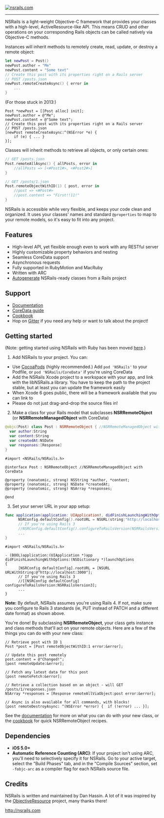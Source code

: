 [![nsrails.com](http://i.imgur.com/3FFpT.png)](http://nsrails.com/)

***

NSRails is a light-weight Objective-C framework that provides your classes with a high-level, ActiveResource-like API. This means CRUD and other operations on your corresponding Rails objects can be called natively via Objective-C methods.

Instances will inherit methods to remotely create, read, update, or destroy a remote object:

```swift
let newPost = Post()
newPost.author = "Me"
newPost.content = "Some text"
// Create this post with its properties right on a Rails server
// POST /posts.json
newPost.remoteCreateAsync() { error in
    ...
}
```

(For those stuck in 2013:)

```objc
Post *newPost = [[Post alloc] init];
newPost.author = @"Me";
newPost.content = @"Some text";
// Create this post with its properties right on a Rails server
// POST /posts.json
[newPost remoteCreateAsync:^(NSError *e) {
    if (e) { ... }
}];
```

Classes will inherit methods to retrieve all objects, or only certain ones:

```swift
// GET /posts.json
Post.remoteAllAsync() { allPosts, error in
    //allPosts => [<#Post1#>, <#Post2#>]
}

// GET /posts/1.json
Post.remoteObjectWithID(1) { post, error in
    //post => <#Post#>
    //post.content => "First!!11!"
}
```

NSRails is accessible while very flexible, and keeps your code clean and organized. It uses your classes' names and standard `@properties` to map to your remote models, so it's easy to fit into any project.

Features
--------

* High-level API, yet flexible enough even to work with any RESTful server
* Highly customizable property behaviors and nesting
* Seamless CoreData support
* Asynchronous requests
* Fully supported in RubyMotion and MacRuby
* Written with ARC
* [Autogenerate](https://github.com/dingbat/nsrails/tree/master/autogen) NSRails-ready classes from a Rails project

Support
--------

* [Documentation](http://dingbat.github.com/nsrails)
* [CoreData guide](http://dingbat.github.com/nsrails/Classes/NSRRemoteManagedObject.html)
* [Cookbook](https://github.com/dingbat/nsrails/wiki/Cookbook)
* Hop on [Gitter](https://gitter.im/dingbat/nsrails) if you need any help or want to talk about the project!

Getting started
---------

(Note: getting started using NSRails with Ruby has been moved [here](https://github.com/dingbat/nsrails/wiki/ruby).)

1. Add NSRails to your project. You can:
  * Use [CocoaPods](http://cocoapods.org/) (highly recommended.) Add `pod 'NSRails'` to your Podfile, or `pod 'NSRails/CoreData'` if you're using CoreData
  * Add the NSRails Xcode project to a workspace with your app, and link with the libNSRails.a library. You have to keep the path to the project stable, but at least you can update the framework easily
  * When Xcode 6 goes public, there will be a framework available that you can link to
  * Please do not just drag-and-drop the source files in!

2. Make a class for your Rails model that subclasses **NSRRemoteObject** (or **NSRRemoteManagedObject** with CoreData)

  ```swift
  @objc(Post) class Post : NSRRemoteObject { //NSRRemoteManagedObject with CoreData
    var author:String
    var content:String
    var createdAt:NSDate
    var responses:[Response]
  }
  ```

  ```objc
  #import <NSRails/NSRails.h>

  @interface Post : NSRRemoteObject //NSRRemoteManagedObject with CoreData

  @property (nonatomic, strong) NSString *author, *content;
  @property (nonatomic, strong) NSDate *createdAt;
  @property (nonatomic, strong) NSArray *responses;
  
  @end
  ```

3. Set your server URL in your app setup:

  ```swift
  func application(application: UIApplication!, didFinishLaunchingWithOptions launchOptions: NSDictionary!) -> Bool {
        NSRConfig.defaultConfig().rootURL = NSURL(string:"http://localhost:3000")
        // If you're using Rails 3
        //NSRConfig.defaultConfig().configureToRailsVersion(NSRRailsVersion.Version3)
        ...
  }
  ```

  ```objc
  #import <NSRails/NSRails.h>

  - (BOOL)application:(UIApplication *)app didFinishLaunchingWithOptions:(NSDictionary *)launchOptions
  {
        [NSRConfig defaultConfig].rootURL = [NSURL URLWithString:@"http://localhost:3000"];
        // If you're using Rails 3
        //[[NSRConfig defaultConfig] configureToRailsVersion:NSRRailsVersion3];
        ...
  }
  ```
  **Note:** By default, NSRails assumes you're using Rails 4. If not, make sure you configure to Rails 3 standards (ie, PUT instead of PATCH and a different date format) as shown above.

You're done! By subclassing **NSRRemoteObject**, your class gets instance and class methods that'll act on your remote objects. Here are a few of the things you can do with your new class:

```objc
// Retrieve post with ID 1
Post *post = [Post remoteObjectWithID:1 error:&error];

// Update this post remotely
post.content = @"Changed!";
[post remoteUpdate:&error];

// Fetch any latest data for this post
[post remoteFetch:&error];

// Retrieve a collection based on an object - will GET /posts/1/responses.json
NSArray *responses = [Response remoteAllViaObject:post error:&error];

// Async is also available for all commands, with blocks!
[post remoteDestroyAsync: ^(NSError *error) {  if (!error) ... }];
```

See the [documentation](http://dingbat.github.com/nsrails/) for more on what you can do with your new class, or the [cookbook](https://github.com/dingbat/nsrails/wiki/Cookbook) for quick NSRRemoteObject recipes.


Dependencies
--------

* **iOS 5.0+**
* **Automatic Reference Counting (ARC)**: If your project isn't using ARC, you'll need to selectively specify it for NSRails. Go to your active target, select the "Build Phases" tab, and in the "Compile Sources" section, set `-fobjc-arc` as a compiler flag for each NSRails source file.

Credits
----------

NSRails is written and maintained by Dan Hassin. A lot of it was inspired by the [ObjectiveResource](https://github.com/yfactorial/objectiveresource) project, many thanks there!

http://nsrails.com
